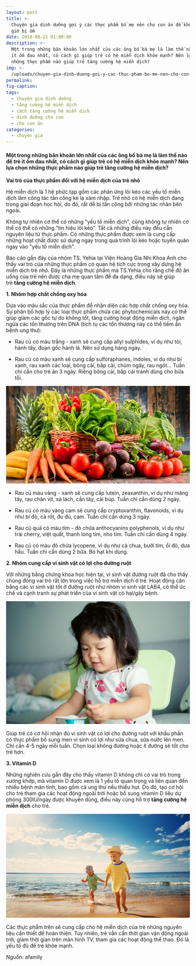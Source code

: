 ```yaml
---
layout: post
title: >-
  Chuyên gia dinh dưỡng gợi ý các thực phẩm bố mẹ nên cho con ăn để không bao
  giờ bị ốm
date: 2018-08-21 01:00:00
description: >-
  Một trong những băn khoăn lớn nhất của các ông bố bà mẹ là làm thế nào để trẻ
  ít ốm đau nhất, có cách gì giúp trẻ có hệ miễn dịch khỏe mạnh? Nên lựa chọn
  những thực phẩm nào giúp trẻ tăng cường hệ miễn dịch?
img: >-
  /uploads/chuyen-gia-dinh-duong-goi-y-cac-thuc-pham-bo-me-nen-cho-con-an-xtapo-1.jpg
permalink:
fig-caption:
tags:
  - chuyên gia dinh dưỡng
  - tăng cường hệ miễn dịch
  - cách tăng cường hệ miễn dịch
  - dinh dưỡng cho con
  - cho con ăn
categories:
  - chuyên gia
---
```


#### Một trong những băn khoăn lớn nhất của c&aacute;c &ocirc;ng bố b&agrave; mẹ l&agrave; l&agrave;m thế n&agrave;o để trẻ &iacute;t ốm đau nhất, c&oacute; c&aacute;ch g&igrave; gi&uacute;p trẻ c&oacute; hệ miễn dịch khỏe mạnh? N&ecirc;n lựa chọn những thực phẩm n&agrave;o gi&uacute;p trẻ tăng cường hệ miễn dịch?

**Vai tr&ograve; của thực phẩm đối với hệ miễn dịch của trẻ nhỏ**

Hệ miễn dịch l&agrave; 1 hệ phức tạp gồm c&aacute;c phản ứng l&ocirc;i k&eacute;o c&aacute;c yếu tố miễn dịch l&agrave;m c&ocirc;ng t&aacute;c tấn c&ocirc;ng kẻ lạ x&acirc;m nhập. Trẻ nhỏ c&oacute; hệ miễn dịch đang trong giai đoạn học hỏi, do đ&oacute;, rất dễ bị tấn c&ocirc;ng bởi những t&aacute;c nh&acirc;n b&ecirc;n ngo&agrave;i.

Kh&ocirc;ng tự nhi&ecirc;n cơ thể c&oacute; những "yếu tố miễn dịch", cũng kh&ocirc;ng tự nhi&ecirc;n cơ thể c&oacute; thể c&oacute; những "t&iacute;n hiệu l&ocirc;i k&eacute;o". Tất cả những điều n&agrave;y đều cần nguy&ecirc;n liệu từ thực phẩm. C&oacute; những thực phẩm được xem l&agrave; cung cấp những hoạt chất được sử dụng ngay trong qu&aacute; tr&igrave;nh l&ocirc;i k&eacute;o hoặc tuyển qu&acirc;n ngay v&agrave;o "yếu tố miễn dịch".

B&aacute;o c&aacute;o gần đ&acirc;y của nh&oacute;m TS. Yehia tại Viện Ho&agrave;ng Gia Nhi Khoa Anh cho thấy vai tr&ograve; của những thực phẩm c&oacute; quan hệ t&iacute;ch cực trong x&acirc;y dựng hệ miễn dịch trẻ nhỏ. Đ&acirc;y l&agrave; những thực phẩm m&agrave; TS.Yehia cho rằng chế độ ăn uống của trẻ n&ecirc;n được cha mẹ quan t&acirc;m để đa dạng, điều n&agrave;y sẽ gi&uacute;p trẻ&nbsp;**tăng cường hệ miễn dịch**.

**1. Nh&oacute;m hợp chất chống oxy h&oacute;a**

Dựa v&agrave;o m&agrave;u sắc của thực phẩm để nhận diện c&aacute;c hợp chất chống oxy h&oacute;a. Sự ph&acirc;n bố hợp l&yacute; c&aacute;c loại thực phẩm chứa c&aacute;c phytochemicals n&agrave;y c&oacute; thể gi&uacute;p giảm c&aacute;c gốc tự do kh&ocirc;ng tốt, tăng cường hoạt động miễn dịch, ngăn ngừa c&aacute;c tổn thương tr&ecirc;n DNA (t&iacute;ch tụ c&aacute;c tổn thương n&agrave;y c&oacute; thể tiềm ẩn bệnh ung thư):

- Rau củ c&oacute; m&agrave;u trắng - xanh sẽ cung cấp allyl sulphides, v&iacute; dụ như tỏi, h&agrave;nh t&acirc;y, đoạn gốc h&agrave;nh l&aacute;. N&ecirc;n sử dụng h&agrave;ng ng&agrave;y.

- Rau củ c&oacute; m&agrave;u xanh sẽ cung cấp sulforaphanes, indoles, v&iacute; dụ như b&iacute; xanh, rau xanh c&aacute;c loại, b&ocirc;ng cải, bắp cải, ch&ugrave;m ng&acirc;y, rau ng&oacute;t... Tuần chỉ cần cho trẻ ăn 3 ng&agrave;y. Ri&ecirc;ng b&ocirc;ng cải, bắp cải tr&aacute;nh d&ugrave;ng cho bữa tối.

![Rau củ có màu xanh sẽ cung cấp sulforaphanes, indoles](/uploads/chuyen-gia-dinh-duong-goi-y-cac-thuc-pham-bo-me-nen-cho-con-an-xtapo-1.jpg "Rau củ có màu xanh sẽ cung cấp sulforaphanes, indoles")

- Rau củ m&agrave;u v&agrave;ng - xanh sẽ cung cấp lutein, zeaxanthin, v&iacute; dụ như măng t&acirc;y, rau ch&acirc;n vịt, x&agrave; l&aacute;ch, cần t&acirc;y, cải b&uacute;p. Tuần chỉ cần d&ugrave;ng 2 ng&agrave;y.

- Rau củ c&oacute; m&agrave;u v&agrave;ng cam sẽ cung cấp cryptoxanthin, flavonoids, v&iacute; dụ như b&iacute; đỏ, c&agrave; rốt, đu đủ, cam. Tuần chỉ cần d&ugrave;ng 3 ng&agrave;y.

- Rau củ quả c&oacute; m&agrave;u t&iacute;m - đỏ chứa anthocyanins polyphenols, v&iacute; dụ như tr&aacute;i cherry, việt quất, thanh long t&iacute;m, nho t&iacute;m. Tuần chỉ cần d&ugrave;ng 4 ng&agrave;y.

- Rau củ c&oacute; m&agrave;u đỏ chứa lycopene, v&iacute; dụ như c&agrave; chua, bưởi t&iacute;m, ổi đỏ, dưa hấu. Tuần chỉ cần d&ugrave;ng 2 bữa. Bỏ hạt khi d&ugrave;ng.

**2. Nh&oacute;m cung cấp vi sinh vật c&oacute; lợi cho đường ruột**

Với những bằng chứng khoa học hiện tại, vi sinh vật đường ruột đ&atilde; cho thấy ch&uacute;ng đ&oacute;ng vai tr&ograve; rất lớn trong việc hỗ trợ miễn dịch ở trẻ. Hoạt động c&acirc;n bằng c&aacute;c vi sinh vật tốt ở đường ruột như nh&oacute;m vi sinh vật LAB4, c&oacute; thể ức chế v&agrave; cạnh tranh sự ph&aacute;t triển của vi sinh vật c&oacute; hại/g&acirc;y bệnh.

![Nên chọn loại sữa chua, sữa nước lên men loại không đường hoặc ít đường](/uploads/chuyen-gia-dinh-duong-goi-y-cac-thuc-pham-bo-me-nen-cho-con-an-xtapo-2.jpg "Nên chọn loại sữa chua, sữa nước lên men loại không đường hoặc ít đường")

Gi&uacute;p trẻ c&oacute; cơ hội nhận đủ vi sinh vật c&oacute; lợi cho đường ruột với khẩu phần c&oacute; thực phẩm bổ sung men vi sinh c&oacute; lợi như sữa chua, sữa nước l&ecirc;n men. Chỉ cần 4-5 ng&agrave;y mỗi tuần. Chọn loại kh&ocirc;ng đường hoặc &iacute;t đường sẽ tốt cho trẻ hơn.

**3. Vitamin D**

Những nghi&ecirc;n cứu gần đ&acirc;y cho thấy vitamin D kh&ocirc;ng chỉ c&oacute; vai tr&ograve; trong xương khớp, m&agrave; vitamin D được xem l&agrave; 1 yếu tố quan trọng v&agrave; li&ecirc;n quan đến nhiều bệnh m&atilde;n t&iacute;nh, bao gồm cả ung thư nếu thiếu hụt. Do đ&oacute;, tạo cơ hội cho trẻ tham gia c&aacute;c hoạt động ngo&agrave;i trời hoặc bổ sung vitamin D liều dự ph&ograve;ng 300IU/ng&agrave;y được khuy&ecirc;n d&ugrave;ng, điều n&agrave;y cũng hỗ trợ&nbsp;**tăng cường hệ miễn dịch**&nbsp;cho trẻ.

![Muốn trẻ khỏe mạnh, cần cho trẻ tích cực vận động ngoài trời](/uploads/chuyen-gia-dinh-duong-goi-y-cac-thuc-pham-bo-me-nen-cho-con-an-xtapo-3.png "Muốn trẻ khỏe mạnh, cần cho trẻ tích cực vận động ngoài trời")

C&aacute;c thực phẩm tr&ecirc;n sẽ cung cấp cho hệ miễn dịch của trẻ những nguy&ecirc;n liệu cần thiết để ho&agrave;n thiện. Tuy nhi&ecirc;n, trẻ vẫn cần thời gian vận động ngo&agrave;i trời, giảm thời gian tr&ecirc;n m&agrave;n h&igrave;nh TV, tham gia c&aacute;c hoạt động thể thao. Đ&oacute; l&agrave; yếu tố đủ để trẻ khỏe mạnh.

Nguồn: afamily